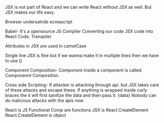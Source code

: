 JSX is not part of React and we can write React without JSX as well.
But JSX makes our life easy.

Browser undersatnds ecmascript

Babel-
It's a opensource JS Compiler
Converting our code JSX code into React Code.
Transpiler

Attributes in JSX are used in camelCase

Single line JSX is fine but if we wanna make it in multiple lines then we have to use ()



Component Composition-
Component inside a component is called Componennt Composition.

Cross side Scripting-
If attacker is attacking through api.
but JSX takes care of these attacks and escape these.
If anything is wrapped inside curly braces the it will first sanitize the data and then pass it.
{data}
Nobody can do malicious attacks with the apis now.


React is JS 
Functional Comp are functions
JSX is React.CreateElement
React.CreateElement is object









